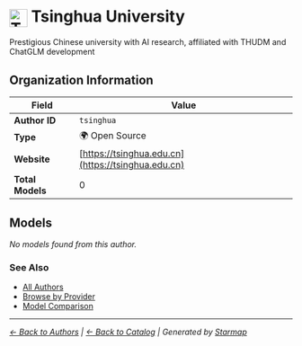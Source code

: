 # <img src="https://raw.githubusercontent.com/agentstation/starmap/master/internal/embedded/logos/tsinghua.svg" alt="Tsinghua University" width="32" height="32" style="vertical-align: middle;"> Tsinghua University
  
  
Prestigious Chinese university with AI research, affiliated with THUDM and ChatGLM development
  
  
## Organization Information
  
| Field | Value |
|---------|---------|
| **Author ID** | `tsinghua` |
| **Type** | 🌍 Open Source |
| **Website** | [https://tsinghua.edu.cn](https://tsinghua.edu.cn) |
| **Total Models** | 0 |

  
## Models
  
*No models found from this author.*
  
### See Also
  
- [All Authors](../)
- [Browse by Provider](../../providers/)
- [Model Comparison](../../models/)
  
---
*_[← Back to Authors](../) | [← Back to Catalog](../../) | Generated by [Starmap](https://github.com/agentstation/starmap)_*